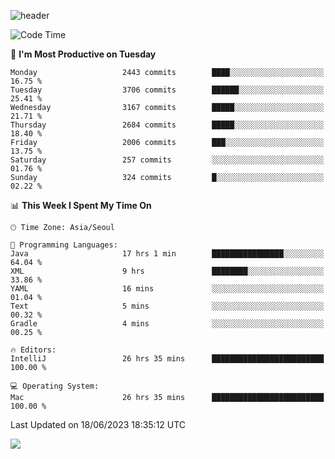 ![header](https://capsule-render.vercel.app/api?type=Egg&color=timeAuto&height=300&section=header&text=PoPo&fontSize=90&animation=fadeIn)

  <!--START_SECTION:waka-->
![Code Time](http://img.shields.io/badge/Code%20Time-928%20hrs%2036%20mins-blue)

📅 **I'm Most Productive on Tuesday** 

```text
Monday                   2443 commits        ████░░░░░░░░░░░░░░░░░░░░░   16.75 % 
Tuesday                  3706 commits        ██████░░░░░░░░░░░░░░░░░░░   25.41 % 
Wednesday                3167 commits        █████░░░░░░░░░░░░░░░░░░░░   21.71 % 
Thursday                 2684 commits        █████░░░░░░░░░░░░░░░░░░░░   18.40 % 
Friday                   2006 commits        ███░░░░░░░░░░░░░░░░░░░░░░   13.75 % 
Saturday                 257 commits         ░░░░░░░░░░░░░░░░░░░░░░░░░   01.76 % 
Sunday                   324 commits         █░░░░░░░░░░░░░░░░░░░░░░░░   02.22 % 
```


📊 **This Week I Spent My Time On** 

```text
🕑︎ Time Zone: Asia/Seoul

💬 Programming Languages: 
Java                     17 hrs 1 min        ████████████████░░░░░░░░░   64.04 % 
XML                      9 hrs               ████████░░░░░░░░░░░░░░░░░   33.86 % 
YAML                     16 mins             ░░░░░░░░░░░░░░░░░░░░░░░░░   01.04 % 
Text                     5 mins              ░░░░░░░░░░░░░░░░░░░░░░░░░   00.32 % 
Gradle                   4 mins              ░░░░░░░░░░░░░░░░░░░░░░░░░   00.25 % 

🔥 Editors: 
IntelliJ                 26 hrs 35 mins      █████████████████████████   100.00 % 

💻 Operating System: 
Mac                      26 hrs 35 mins      █████████████████████████   100.00 % 
```


 Last Updated on 18/06/2023 18:35:12 UTC
<!--END_SECTION:waka-->



<img src="https://capsule-render.vercel.app/api?type=Egg&color=timeAuto&height=300&section=footer&text=PoPo&fontSize=90&animation=fadeIn&reversal=true" />
